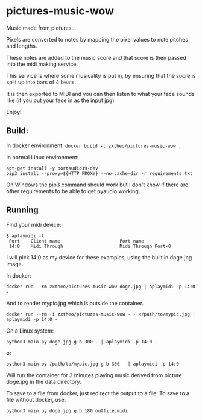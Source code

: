 # pictures-music-wow

Music made from pictures...

Pixels are converted to notes by mapping the pixel values to note pitches and lengths. 

These notes are added to the music score and that score is then passed into the midi making service.

This service is where some musicality is put in, by ensuring that the socre is split up into bars of 4 beats.

It is then exported to MIDI and you can then listen to what your face sounds like (if you put your face in as the input jpg)

Enjoy!

## Build:

In docker environment: `docker build -t zxtheo/pictures-music-wow .`

In normal Linux environment:
```
apt-get install -y portaudio19-dev
pip3 install --proxy=${HTTP_PROXY} --no-cache-dir -r requirements.txt
```

On Windows the pip3 command should work but I don't know if there are other requirements to be able to get pyaudio working...

## Running

Find your midi device:
```
$ aplaymidi -l
 Port    Client name                      Port name
 14:0    Midi Through                     Midi Through Port-0
```
I will pick 14:0 as my device for these examples, using the built in doge.jpg image.

In docker:
```
docker run --rm zxtheo/pictures-music-wow doge.jpg | aplaymidi -p 14:0 -
```
And to render mypic.jpg which is outside the container.
```
docker run --rm -i zxtheo/pictures-music-wow - - </path/to/mypic.jpg | aplaymidi -p 14:0 -
```

On a Linux system:
```
python3 main.py doge.jpg g b 300 - | aplaymidi -p 14:0 -
```
or
```
python3 main.py /path/to/mypic.jpg g b 300 - | aplaymidi -p 14:0 -
```

Will run the container for 3 minutes playing music derived from picture doge.jpg in the data directory.

To save to a file from docker, just redirect the output to a file.
To save to a file without docker, use:
```
python3 main.py doge.jpg g b 180 outfile.midi
```
